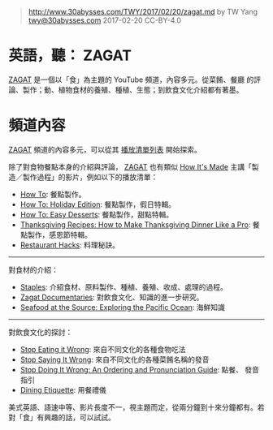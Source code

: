 ﻿> http://www.30abysses.com/TWY/2017/02/20/zagat.md
> by TW Yang <twy@30abysses.com> 2017-02-20 CC-BY-4.0

# 英語，聽： ZAGAT

[ZAGAT][1]  是一個以「食」為主題的 YouTube  頻道，內容多元。從菜餚、餐廳
的評論、製作；動、植物食材的養殖、種植、生態；到飲食文化介紹都有著墨。

[1]: https://www.youtube.com/channel/UCozX1r3Zn_cwwokVDoXitxQ



# 頻道內容

[ZAGAT][1]  頻道的內容多元，可以從其 [播放清單列表][15] 開始探索。

[15]: https://www.youtube.com/user/zagat/playlists

除了對食物餐點本身的介紹與評論， [ZAGAT][1] 也有類似 [How It's Made][2]
主講「製造／製作過程」的影片，例如以下的播放清單：

[2]: http://www.30abysses.com/TWY/2016/12/13/how-its-made.html

* [How To][3]:  餐點製作。
* [How To: Holiday Edition][4]: 餐點製作，假日特輯。
* [How To: Easy Desserts][6]: 餐點製作，甜點特輯。
* [Thanksgiving Recipes: How to Make Thanksgiving Dinner Like a Pro][9]:
  餐點製作，感恩節特輯。
* [Restaurant Hacks][8]:  料理秘訣。

[3]: https://www.youtube.com/playlist?list=PLgBESEI2LUFt1JWivrwdHQ1TGJXp-yY5r
[4]: https://www.youtube.com/playlist?list=PLgBESEI2LUFuUyHLHjj4a9ymOyIUSmfkO
[6]: https://www.youtube.com/playlist?list=PLgBESEI2LUFveqVVjk_23a2emSaOsz6Po
[8]: https://www.youtube.com/playlist?list=PLgBESEI2LUFufcFHkgSJ0zo7gZkTWXjlJ
[9]: https://www.youtube.com/playlist?list=PLgBESEI2LUFv5ysl_6l5i7kGbjT6Igjgs

---

對食材的介紹：

* [Staples][5]: 介紹食材、原料製作、種植、養殖、收成、處理的過程。
* [Zagat Documentaries][7]: 對飲食文化、知識的進一步研究。
* [Seafood at the Source: Exploring the Pacific Ocean][13]: 海鮮知識


[5]: https://www.youtube.com/playlist?list=PLgBESEI2LUFt_6kgRQ9Tais9Bq5lj8V-1
[7]: https://www.youtube.com/playlist?list=PLgBESEI2LUFsApqRFibrR9VdMmCU5oXDs
[13]: https://www.youtube.com/playlist?list=PLgBESEI2LUFvpnsC6fHYNC6uhkzaMqwdv

---

對飲食文化的探討：

* [Stop Eating it Wrong][14]: 來自不同文化的各種食物吃法
* [Stop Saying It Wrong][11]: 來自不同文化的各種菜餚名稱的發音
* [Stop Doing It Wrong: An Ordering and Pronunciation Guide][10]: 點餐、
  發音指引
* [Dining Etiquette][12]: 用餐禮儀

[10]: https://www.youtube.com/playlist?list=PLgBESEI2LUFv6Yvdfcv2RBbdiO4l1z5Jx
[11]: https://www.youtube.com/playlist?list=PLgBESEI2LUFtU7Fgck7t7M6VQK-yWmkPc
[12]: https://www.youtube.com/playlist?list=PLgBESEI2LUFv7jTw4eIzQNE1uQyn__LvC
[14]: https://www.youtube.com/playlist?list=PLgBESEI2LUFusyQSe1EzJkV2511fwXa7D

美式英語、語速中等、影片長度不一，視主題而定，從兩分鐘到十來分鐘都有。若
對「食」有興趣的話，可以試試。
